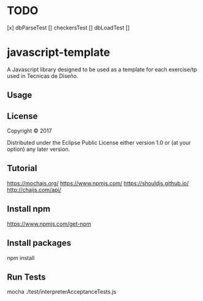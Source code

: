 # TODO
[x] dbParseTest
[] checkersTest
[] dbLoadTest
[]  

# javascript-template

A Javascript library designed to be used as a template for each exercise/tp used in Tecnicas de Diseño.

## Usage

<Complete this section>

## License

Copyright © 2017

Distributed under the Eclipse Public License either version 1.0 or (at
your option) any later version.

## Tutorial
https://mochajs.org/
https://www.npmjs.com/
https://shouldjs.github.io/
http://chaijs.com/api/

## Install npm
https://www.npmjs.com/get-npm

## Install packages
npm install

## Run Tests
mocha ./test/interpreterAcceptanceTests.js
